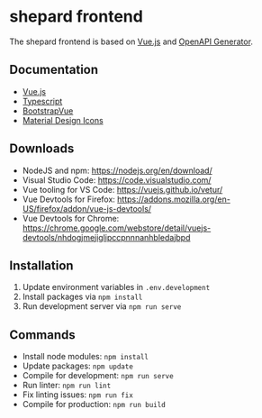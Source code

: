 # shepard frontend

The shepard frontend is based on [Vue.js](https://vuejs.org/) and [OpenAPI Generator](https://openapi-generator.tech/).

## Documentation

- [Vue.js](https://vuejs.org/v2/guide/)
- [Typescript](https://www.typescriptlang.org/docs/)
- [BootstrapVue](https://bootstrap-vue.org/)
- [Material Design Icons](https://materialdesignicons.com/)

## Downloads

- NodeJS and npm: <https://nodejs.org/en/download/>
- Visual Studio Code: <https://code.visualstudio.com/>
- Vue tooling for VS Code: <https://vuejs.github.io/vetur/>
- Vue Devtools for Firefox: <https://addons.mozilla.org/en-US/firefox/addon/vue-js-devtools/>
- Vue Devtools for Chrome: <https://chrome.google.com/webstore/detail/vuejs-devtools/nhdogjmejiglipccpnnnanhbledajbpd>

## Installation

1. Update environment variables in `.env.development`
2. Install packages via `npm install`
3. Run development server via `npm run serve`

## Commands

- Install node modules: `npm install`
- Update packages: `npm update`
- Compile for development: `npm run serve`
- Run linter: `npm run lint`
- Fix linting issues: `npm run fix`
- Compile for production: `npm run build`
